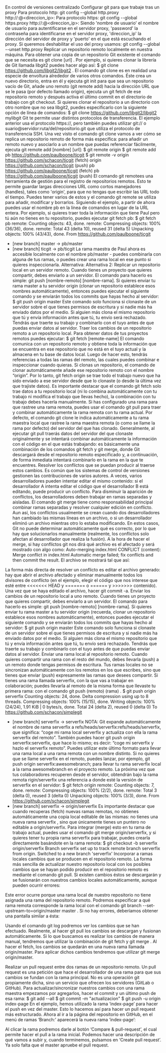 En control de versiones centralizado
Configurar git para que trabaje tras un proxy
Para protocolo http:
git config --global http.proxy http://<nombre de usuario>:<password>@<direccion_ip>:<puerto>
Para protocolo https:
git config --global https.proxy http://<nombre de usuario>:<password>@<direccion_ip>:<puerto>
Siendo 'nombre de usuario' el nombre de usuario para 
autentificarse en el servidor proxy, 'password' la contraseña para 
identificarse en el servidor proxy, 'direccion_ip' la dirección del 
servidor de proxy y 'puerto' en el que está escuchando el proxy.
Si queremos deshabilitar el uso del proxy usamos:
git config --global --unset http.proxy
Replicar un repositorio remoto localmente en nuestra máquina.
Para obtener una copia de un repositorio Git existente el comando que se necesita es git clone [url] . Por ejemplo, si quieres clonar la librería de Git llamada libgit2 puedes hacer algo así: $ git clone https://github.com/libgit2/libgit2 .
El comando git clone es en realidad una especie de envoltura alrededor  de varios otros comandos. Éste crea un nuevo directorio, entra en él y ejecuta git init para que sea un repositorio vacío de Git, añade uno remoto (git remote add) hacia la dirección URL que se le pasa (por defecto llamado origin), ejecuta un git fetch de ese repositorio remoto y después activa el último commit en el directorio de trabajo con git checkout.
Si quieres clonar el repositorio a un directorio con otro nombre que no sea libgit2, puedes especificarlo con la siguiente opción de línea de comandos: $ git clone https://github.com/libgit2/libgit2 mylibgit
Git te permite usar distintos protocolos de transferencia. El ejemplo anterior usa el protocolo https://, pero también puedes utilizar git:// o suario@servidor:ruta/del/repositorio.git que utiliza el protocolo de transferencia SSH.
Una vez visto el comando git clone vamos a ver cómo se replica un repositorio remoto de forma más específica:  para añadir un remoto nuevo y asociarlo a un nombre que puedas referenciar fácilmente, ejecuta git remote add [nombre] [url]:
$ git remote
origin
$ git remote add pb https://github.com/paulboone/ticgit
$ git remote -v
origin	https://github.com/schacon/ticgit (fetch)
origin	https://github.com/schacon/ticgit (push)
pb	    https://github.com/paulboone/ticgit (fetch)
pb	    https://github.com/paulboone/ticgit (push)
El comando git remotees una herramienta de gestión para el  registro de repositorios remotos. Esto te permite guardar largas direcciones URL como cortos manejadores (handles), tales como 'origin', para que no tengas que escribir las URL todo el tiempo. Puedes tener varios de estos y el comando git remote se utiliza para añadir, modificar y borrarlos. Siguiendo el ejemplo, a partir de ahora puedes usar el nombre pb en la línea de comandos en lugar de la URL entera. Por ejemplo, si quieres traer toda la información que tiene Paul pero tú aún no tienes en tu repositorio, puedes ejecutar git fetch pb:
$ git fetch pb
remote: Counting objects: 43, done.
remote: Compressing objects: 100% (36/36), done.
remote: Total 43 (delta 10), reused 31 (delta 5)
Unpacking objects: 100% (43/43), done.
From https://github.com/paulboone/ticgit
 * [new branch]      master     -> pb/master
 * [new branch]      ticgit     -> pb/ticgit
La rama maestra de Paul ahora es accesible localmente con el nombre pb/master - puedes combinarla con alguna de tus ramas, o puedes crear una rama local en ese punto si quieres inspeccionarla.
Alternativa:
Alternativa 2:
Replicar un repositorio local en un servidor remoto.
Cuando tienes un proyecto que quieres compartir, debes enviarlo a un servidor. El comando para hacerlo es simple: git push [nombre-remoto] [nombre-rama]. Si quieres enviar tu rama master a tu servidor origin
 (clonar un repositorio establece esos nombres automáticamente), entonces puedes ejecutar el siguiente comando y se 
enviarán todos los commits que hayas hecho al servidor:
$ git push origin master
Este comando solo funciona si clonaste de un servidor sobre el que  tienes permisos de escritura y si nadie más ha enviado datos por el  medio. Si alguien más clona el mismo repositorio que tú y envía información antes que tú, tu envío será rechazado. Tendrás que traerte su trabajo y combinarlo con el tuyo antes de que puedas enviar datos al servidor.
Traer los cambios de un repositorio remoto a un repositorio local.
Para obtener datos de tus proyectos remotos puedes ejecutar: $ git fetch [remote-name]
El comando comunica con un repositorio remoto y obtiene toda la información que se encuentra en ese repositorio que no está en el tuyo actual y la almacena en tu base de datos local. Luego de hacer esto, tendrás referencias a todas las ramas del remoto, las cuales puedes combinar e inspeccionar cuando quieras.
Si clonas un repositorio, el comando de clonar automáticamente añade ese repositorio remoto con el nombre “origin”. Por lo tanto, git fetch origin se trae todo el trabajo nuevo que ha sido enviado a ese servidor desde que lo clonaste (o desde la última vez que trajiste datos).
Es importante destacar que el comando git fetch solo trae datos a tu repositorio local 
(ni lo combina automáticamente con tu trabajo ni modifica el trabajo que llevas hecho), la combinación con tu trabajo debes hacerla manualmente.
Si has configurado una rama para que rastree una rama remota, puedes usar el comando git pull para traer y combinar automáticamente la rama remota con tu rama actual. Por defecto, el comando git clone le indica automáticamente a tu rama maestra local que rastree la rama maestra remota (o como se llame la rama por defecto) del servidor del que has clonado. Generalmente, al ejecutar git pull traerás datos del servidor del que clonaste originalmente y se intentará combinar automáticamente la información con el código en el que estás trabajando: es básicamente una combinación de los comandos git fetch y git merge, donde Git descargará desde el repositorio remoto especificado y, a continuación, de forma inmediata intentará combinarlo en la rama en la que te encuentres.
Resolver los conflictos que se puedan producir al traerse estos cambios.
Es común que los sistemas de control de versiones gestionen las contribuciones de varios autores. A veces, varios desarrolladores pueden intentar editar el mismo contenido: si el desarrollador A intenta editar el código que el desarrollador B está editando, puede producir un conflicto. Para disminuir la aparición de conflictos, los desarrolladores deben trabajar en ramas separadas y aisladas. El comando git merge tiene como responsabilidad principal combinar ramas separadas y resolver cualquier edición en conflicto.
Aun así, los conflictos usualmente se crean cuando dos desarrolladores han cambiado las mismas 
líneas en un archivo, o si un desarrollador eliminó un archivo mientras otro lo estaba modificando. En estos casos, Git no puede determinar automáticamente qué es correcto, por lo que hay que solucionarlos manualmente (realmente, los conflictos solo afectan al desarrollador que realiza la fusión).
A la hora de hacer el merge, si hay conflictos git nos dirá qué archivo es el afectado y será mostrado con algo como:
Auto-merging index.html
CONFLICT (content): Merge conflict in index.html
Automatic merge failed; fix conflicts and then commit the result.
El archivo se mostrará tal que así:

La forma más directa de resolver un conflicto es editar el archivo generado: hay que abrir el archivo afectado y eliminar manualmente todos los divisores de conflicto (en el ejemplo, elegir el código que nos interese que esté entre <<<<<<< HEAD y ======= o ====== y >>>>>>> contenido). Una vez que se haya editado el archivo, hacer git commit -a.
Enviar los cambios de un repositorio local a uno remoto.
Cuando tienes un proyecto que quieres compartir, debes enviarlo a un servidor. El comando para hacerlo es simple: git push [nombre-remoto] [nombre-rama]. Si quieres enviar tu rama master a tu servidor origin (recuerda, clonar un repositorio establece esos nombres automáticamente), entonces puedes ejecutar el siguiente comando y se enviarán todos los commits que hayas hecho al servidor: $ git push origin master
Este comando solo funciona si clonaste de un servidor sobre el que tienes permisos de escritura y si nadie más ha enviado datos por el medio. Si alguien más clona el mismo repositorio que tú y envía información antes que tú, tu envío será rechazado. Tendrás que traerte su trabajo y combinarlo con el tuyo antes de que puedas enviar datos al servidor.
Enviar una rama local al repositorio remoto.
Cuando quieres compartir una rama con el resto del mundo, debes llevarla (push) a un remoto donde tengas permisos de escritura. Tus ramas locales no se sincronizan automáticamente con los remotos en los que escribes, sino que tienes que enviar (push) expresamente las ramas que desees compartir.
Si tienes una rama llamada serverfix, con la que vas a trabajar en colaboración; puedes llevarla al remoto de la misma forma que llevaste tu primera rama: con el comando git push (remoto) (rama) .
$ git push origin serverfix
Counting objects: 24, done.
Delta compression using up to 8 threads.
Compressing objects: 100% (15/15), done.
Writing objects: 100% (24/24), 1.91 KiB | 0 bytes/s, done.
Total 24 (delta 2), reused 0 (delta 0)
To https://github.com/schacon/simplegit
 * [new branch]      serverfix -> serverfix
NOTA: Git expande automáticamente el nombre de rama serverfix a refs/heads/serverfix:refs/heads/serverfix, que significa: “coge mi rama local serverfix y actualiza con ella la rama serverfix del remoto”. También puedes hacer git push origin serverfix:serverfix, que hace lo mismo; es decir: “coge mi serverfix y hazlo el serverfix remoto”. Puedes utilizar este último formato para llevar una rama local a una rama remota con un nombre distinto. Si no quieres que se llame serverfix en el remoto, puedes lanzar, por ejemplo, git push origin serverfix:awesomebranch; para llevar tu rama serverfix local a la rama awesomebranch en el proyecto remoto.
La próxima vez que tus colaboradores recuperen desde el servidor, obtendrán bajo la rama remota rigin/serverfix una referencia a donde esté la versión de serverfix en el servidor:
$ git fetch origin
remote: Counting objects: 7, done.
remote: Compressing objects: 100% (2/2), done.
remote: Total 3 (delta 0), reused 3 (delta 0)
Unpacking objects: 100% (3/3), done.
From https://github.com/schacon/simplegit
 * [new branch]      serverfix    -> origin/serverfix
Es importante destacar que cuando recuperas (fetch) nuevas ramas remotas, no obtienes automáticamente una copia local editable de las mismas: no tienes una nueva rama serverfix , sino que únicamente tienes un puntero no editable a origin/serverfix. Para integrar (merge) esto en tu rama de trabajo actual, puedes usar el comando git merge origin/serverfix, y si quieres tener tu propia rama serverfix para trabajar, puedes crearla directamente basándote en la rama remota:
$ git checkout -b serverfix origin/serverfix
Branch serverfix set up to track remote branch serverfix from origin.
Switched to a new branch 'serverfix'
Incorporar a ramas locales cambios que se producen en el repositorio remoto.
La forma más sencilla de actualizar nuestro repositorio local con los posibles cambios que se hayan podido producir en el repositorio remoto es mediante el comando git pull. Si existen cambios éstos se descargarán y se fusionarán con nuestros cambios locales automáticamente, aunque pueden ocurrir errores:

Este error ocurre porque una rama local de nuestro repositorio no tiene asignada una rama del repositorio remoto. Podremos especificar a qué rama remota corresponde la rama local con el comando git branch --set-upstream-to=origin/master master . Si no hay errores, deberíamos obtener una pantalla similar a ésta: 


Usando el comando git log podremos ver los cambios que se han efectuado.
Realmente, al hacer git pull los cambios se descargan y fusionan automáticamente. Si lo que buscamos es realizar los cambios de manera manual, tendremos que utilizar la combinación de git fetch y git merge . Al hacer el fetch, los cambios se quedarán en una nueva rama llamada origin/master. Para aplicar dichos cambios tendremos que utilizar git merge origin/master.
  
Realizar un pull request entre dos ramas de un repositorio remoto.
Un pull request es una petición que hace el desarrollador de una rama para que sus cambios se fundan con la rama principal. No es una operación git propiamente dicha, sino un servicio que ofrecen los servidores (GitLab o GitHub).
Para actualizar/sincronizar nuestros cambios con una rama maestra empezamos por agregarlos, hacer el commit y un último push de esa rama:
$ git add --all
$ git commit -m "actualizacion"
$ git push -u origin index-page
En el ejemplo, hemos utilizado la rama ‘index-page’ para hacer el push en vez del master. Esto lo hacemos así para hacer un pull request más estructurado.
Ahora al ir a la página del repositorio en GitHub, en el menú de ramas ‘Branch:’ aparecerá la nueva rama ‘index-page’:

Al clicar la rama podremos darle al botón ‘Compare & pull-request’, el cual permite hacer el pull a la rama inicial. Podemos hacer una descripción de qué vamos a subir y, cuando terminemos, pulsamos en ‘Create pull request’. Ya solo falta que el master apruebe el pull request.
